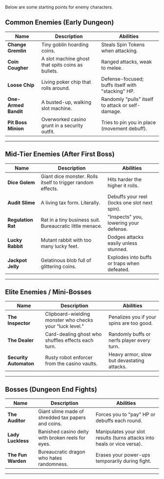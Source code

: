 
Below are some starting points for enemy characters. 
## Common Enemies (Early Dungeon)

| **Name**             | **Description**                                   | **Abilities**                                     |
| -------------------- | ------------------------------------------------- | ------------------------------------------------- |
| **Change Gremlin**   | Tiny goblin hoarding coins.                       | Steals Spin Tokens when attacking.                |
| **Coin Cougher**     | A slot machine ghost that spits coins as bullets. | Ranged attacks, weak to melee.                    |
| **Loose Chip**       | Living poker chip that rolls around.              | Defense-focused; buffs itself with "stacking" HP. |
| **One-Armed Bandit** | A busted-up, walking slot machine.                | Randomly "pulls" itself to attack or self-damage. |
| **Pit Boss Minion**  | Overworked casino grunt in a security outfit.     | Tries to pin you in place (movement debuff).      |

---

## **Mid-Tier Enemies (After First Boss)**

|Name|Description|Abilities|
|---|---|---|
|**Dice Golem**|Giant dice monster. Rolls itself to trigger random effects.|Hits harder the higher it rolls.|
|**Audit Slime**|A living tax form. Literally.|Debuffs your reel (locks one slot next spin).|
|**Regulation Rat**|Rat in a tiny business suit. Bureaucratic little menace.|"Inspects" you, lowering your defense.|
|**Lucky Rabbit**|Mutant rabbit with too many lucky feet.|Dodges attacks easily unless stunned.|
|**Jackpot Jelly**|Gelatinous blob full of glittering coins.|Explodes into buffs or traps when defeated.|

---

## **Elite Enemies / Mini-Bosses**

|Name|Description|Abilities|
|---|---|---|
|**The Inspector**|Clipboard-wielding monster who checks your “luck level.”|Penalizes you if your spins are too good.|
|**The Dealer**|Card-dealing ghost who shuffles effects each turn.|Randomly buffs or nerfs player every turn.|
|**Security Automaton**|Rusty robot enforcer from the casino vaults.|Heavy armor, slow but devastating attacks.|

---

## **Bosses (Dungeon End Fights)**

| Name               | Description                                        | Abilities                                                               |
| ------------------ | -------------------------------------------------- | ----------------------------------------------------------------------- |
| **The Auditor**    | Giant slime made of shredded tax papers and coins. | Forces you to "pay" HP or debuffs each round.                           |
| **Lady Luckless**  | Banished casino deity with broken reels for eyes.  | Manipulates your slot results (turns attacks into heals or vice versa). |
| **The Fun Warden** | Bureaucratic dragon who hates randomness.          | Erases your power-ups temporarily during fight.                         |

---


